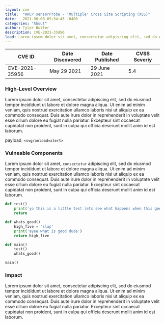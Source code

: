 ```yaml
---
layout: cve
title:  "AKCP sensorProbe - 'Multiple' Cross Site Scripting (XSS)"
date:   2021-06-06 09:34:43 -0400
categories: "About"
author: Tyler Butler
description: CVE-2021-35956
lead: Lorem ipsum dolor sit amet, consectetur adipiscing elit, sed do eiusmod tempor incididunt ut labore et dolore magna aliqua. 
---  
```



| CVE ID  	|  Date Discovered 	| Date Published  	|  CVSS Severiy 	|
|---	|---	|---	|---	|
| CVE-2021-35956  	|  May 29 2021 	| 29 June 2021   	|   5.4	|


### High-Level Overview  

Lorem ipsum dolor sit amet, consectetur adipiscing elit, sed do eiusmod tempor incididunt ut labore et dolore magna aliqua. Ut enim ad minim veniam, quis nostrud exercitation ullamco laboris nisi ut aliquip ex ea commodo consequat. Duis aute irure dolor in reprehenderit in voluptate velit esse cillum dolore eu fugiat nulla pariatur. Excepteur sint occaecat cupidatat non proident, sunt in culpa qui officia deserunt mollit anim id est laborum.

payload: `<svg/onload=alert>`  


### Vulneable Components   

Lorem ipsum dolor sit amet, `consectetur` adipiscing elit, sed do eiusmod tempor incididunt ut labore et dolore magna aliqua. Ut enim ad minim veniam, quis nostrud exercitation ullamco laboris nisi ut aliquip ex ea commodo consequat. Duis aute irure dolor in reprehenderit in voluptate velit esse cillum dolore eu fugiat nulla pariatur. Excepteur sint occaecat cupidatat non proident, sunt in culpa qui officia deserunt mollit anim id est laborum.


```python
def test()
    print('yo this is a little test lets see what happens when this goes on and on and on and on and onnnnnnnnnn yoooooooo')
    return

def whats_good()
    high_five = 'slap'
    print('ayee what is good dude')
    return high_five

def main()
    test()
    whats_good()

main()
```


### Impact   

Lorem ipsum dolor sit amet, consectetur adipiscing elit, sed do eiusmod tempor incididunt ut labore et dolore magna aliqua. Ut enim ad minim veniam, quis nostrud exercitation ullamco laboris nisi ut aliquip ex ea commodo consequat. Duis aute irure dolor in reprehenderit in voluptate velit esse cillum dolore eu fugiat nulla pariatur. Excepteur sint occaecat cupidatat non proident, sunt in culpa qui officia deserunt mollit anim id est laborum.
